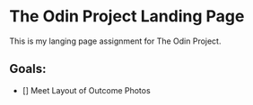 # The Odin Project Landing Page
This is my langing page assignment for The Odin Project.

## Goals:
- [] Meet Layout of Outcome Photos